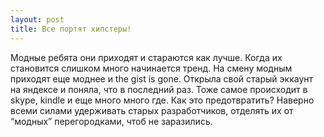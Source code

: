 ```yaml
---
layout: post
title: Все портят хипстеры!
---
```

Модные ребята они приходят и стараются как лучше. Когда их становится слишком много начинается тренд. На смену модным приходят еще моднее и the gist is gone.
Открыла свой старый эккаунт на яндексе и поняла, что в последний раз. Тоже самое происходит в skype, kindle и еще много много где. Как это предотвратить? Наверно всеми силами удерживать старых разработчиков, отделять их от “модных” перегородками, чтоб не заразились.
